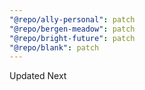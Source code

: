 ```yaml
---
"@repo/ally-personal": patch
"@repo/bergen-meadow": patch
"@repo/bright-future": patch
"@repo/blank": patch
---
```


Updated Next
